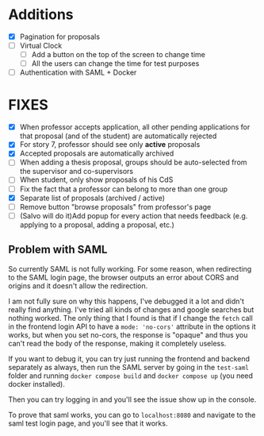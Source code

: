 # Additions
- [x] Pagination for proposals
- [ ] Virtual Clock
    - [ ] Add a button on the top of the screen to change time
    - [ ] All the users can change the time for test purposes
- [ ] Authentication with SAML + Docker

# FIXES
- [x] When professor accepts application, all other pending applications for that proposal (and of the student) are automatically rejected
- [x] For story 7, professor should see only **active** proposals
- [x] Accepted proposals are automatically archived
- [ ] When adding a thesis proposal, groups should be auto-selected from the supervisor and co-supervisors
- [ ] When student, only show proposals of his CdS
- [ ] Fix the fact that a professor can belong to more than one group
- [x] Separate list of proposals (archived / active)
- [ ] Remove button "browse proposals" from professor's page
- [ ]  (Salvo will do it)Add popup for every action that needs feedback (e.g. applying to a proposal, adding a proposal, etc.) 

## Problem with SAML
So currently SAML is not fully working. For some reason, when redirecting to the SAML login page, the browser outputs an error about CORS and origins and it doesn't allow the redirection. 

I am not fully sure on why this happens, I've debugged it a lot and didn't really find anything. I've tried all kinds of changes and google searches but nothing worked. The only thing that I found is that if I change the `fetch` call in the frontend login API to have a `mode: 'no-cors'` attribute in the options it works, but when you set no-cors, the response is "opaque" and thus you can't read the body of the response, making it completely useless.

If you want to debug it, you can try just running the frontend and backend separately as always, then run the SAML server by going in the `test-saml` folder and running `docker compose build` and `docker compose up` (you need docker installed). 

Then you can try logging in and you'll see the issue show up in the console.

To prove that saml works, you can go to `localhost:8080` and navigate to the saml test login page, and you'll see that it works.

